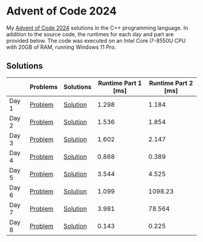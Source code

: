 # Advent of Code 2024

My [Advent of Code 2024](https://adventofcode.com/2024) solutions in the C++ programming language. In addition to the source code, the runtimes for each day and part are provided below. The code was executed on an Intel Core i7-8550U CPU with 20GB of RAM, running Windows 11 Pro.

## Solutions

||Problems|Solutions|Runtime Part 1 [ms]|Runtime Part 2 [ms]|
|-|-|-|-|-|
|Day 1|[Problem](https://adventofcode.com/2024/day/1)|[Solution](Day01/main.cpp)|1.298|1.184|
|Day 2|[Problem](https://adventofcode.com/2024/day/2)|[Solution](Day02/main.cpp)|1.536|1.854|
|Day 3|[Problem](https://adventofcode.com/2024/day/3)|[Solution](Day03/main.cpp)|1.602|2.147|
|Day 4|[Problem](https://adventofcode.com/2024/day/4)|[Solution](Day04/main.cpp)|0.868|0.389|
|Day 5|[Problem](https://adventofcode.com/2024/day/5)|[Solution](Day05/main.cpp)|3.544|4.525|
|Day 6|[Problem](https://adventofcode.com/2024/day/6)|[Solution](Day06/main.cpp)|1.099|1098.23|
|Day 7|[Problem](https://adventofcode.com/2024/day/7)|[Solution](Day07/main.cpp)|3.981|78.564|
|Day 8|[Problem](https://adventofcode.com/2024/day/8)|[Solution](Day08/main.cpp)|0.143|0.225|

